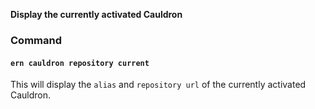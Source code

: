 **Display the currently activated Cauldron**

### Command

#### `ern cauldron repository current`  

This will display the `alias` and `repository url` of the currently activated Cauldron.